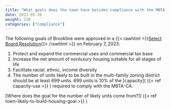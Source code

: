 ```yaml
---
title: "What goals does the town have besides compliance with the MBTA-CA?"
date: 2023-05-26
weight: 210
categories: ["Compliance"]
---
```

The following goals of Brookline were approved in a {{< rawhtml >}}<a href="https://www.brooklinema.gov/DocumentCenter/View/40525/Select-Board-Resolution-re-MBTA-CA-Compliance-Plan---Voted-02-07-23" target="_new">Select Board Resolution</a>{{< /rawhtml >}} on February 7, 2023.

1. Protect and expand the commercial uses and commercial tax base
2. Increase the net amount of nonluxury housing suitable for all stages of life
3. Facilitate racial, ethnic, income diversity
4. The number of units likely to be built in the multi-family zoning district should be at least 699 units. 699 units is 10% of the [capacity]( {{< ref capacity-use >}} )  required to comply with the MBTA-CA.

[Where does the goal for the number of likely units come from?]( {{< ref town-likely-to-build-housing-goal >}} ) 

